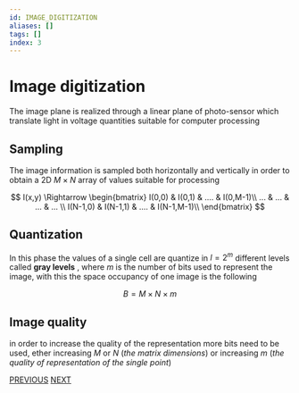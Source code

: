 ```yaml
---
id: IMAGE_DIGITIZATION
aliases: []
tags: []
index: 3
---
```


# Image digitization

The image plane is realized through a linear plane of photo-sensor which translate light in voltage quantities suitable for computer processing

## Sampling

The image information is sampled both horizontally and vertically in order to obtain a 2D $M\times N$ array  of values suitable for processing


$$
I(x,y) \Rightarrow \begin{bmatrix}
I(0,0) & I(0,1) & .... & I(0,M-1)\\
... & ... & ... & ... \\
I(N-1,0) & I(N-1,1) & .... & I(N-1,M-1)\\
\end{bmatrix}
$$

## Quantization

In this phase the values of a single cell are quantize in $l=2^{m}$ different levels called **gray levels** , where $m$ is the number of bits used to represent the image, with this the space occupancy of one image is the following

$$
B = M\times N\times m
$$

## Image quality

in order to increase the quality of the representation more bits need to be used, ether increasing $M$ or $N$ (*the matrix dimensions*) or increasing $m$ (*the quality of representation of the single point*)

[PREVIOUS](pages/image_formation_acquisition/camera_parameters.md) [NEXT](computer_vision/image_formation_acquisition/sensors.md)

